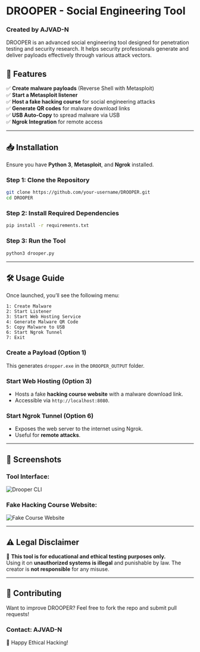 # DROOPER - Social Engineering Tool
### Created by AJVAD-N

DROOPER is an advanced social engineering tool designed for penetration testing and security research. It helps security professionals generate and deliver payloads effectively through various attack vectors.

## 🚀 Features
✅ **Create malware payloads** (Reverse Shell with Metasploit)  
✅ **Start a Metasploit listener**  
✅ **Host a fake hacking course** for social engineering attacks  
✅ **Generate QR codes** for malware download links  
✅ **USB Auto-Copy** to spread malware via USB  
✅ **Ngrok Integration** for remote access  

---
## 📥 Installation
Ensure you have **Python 3**, **Metasploit**, and **Ngrok** installed.

### **Step 1: Clone the Repository**
```bash
git clone https://github.com/your-username/DROOPER.git
cd DROOPER
```

### **Step 2: Install Required Dependencies**
```bash
pip install -r requirements.txt
```

### **Step 3: Run the Tool**
```bash
python3 drooper.py
```

---
## 🛠 Usage Guide
Once launched, you’ll see the following menu:
```
1: Create Malware
2: Start Listener
3: Start Web Hosting Service
4: Generate Malware QR Code
5: Copy Malware to USB
6: Start Ngrok Tunnel
7: Exit
```

### **Create a Payload (Option 1)**
This generates `dropper.exe` in the `DROOPER_OUTPUT` folder.

### **Start Web Hosting (Option 3)**
- Hosts a fake **hacking course website** with a malware download link.
- Accessible via `http://localhost:8080`.

### **Start Ngrok Tunnel (Option 6)**
- Exposes the web server to the internet using Ngrok.
- Useful for **remote attacks**.

---
## 📸 Screenshots
### **Tool Interface:**
![Drooper CLI](tool_cli.png)

### **Fake Hacking Course Website:**
![Fake Course Website](web.png)

---
## ⚠️ Legal Disclaimer
🚨 **This tool is for educational and ethical testing purposes only.**  
Using it on **unauthorized systems is illegal** and punishable by law. The creator is **not responsible** for any misuse.

---
## 📢 Contributing
Want to improve DROOPER? Feel free to fork the repo and submit pull requests!

### **Contact:** AJVAD-N

🚀 Happy Ethical Hacking!

